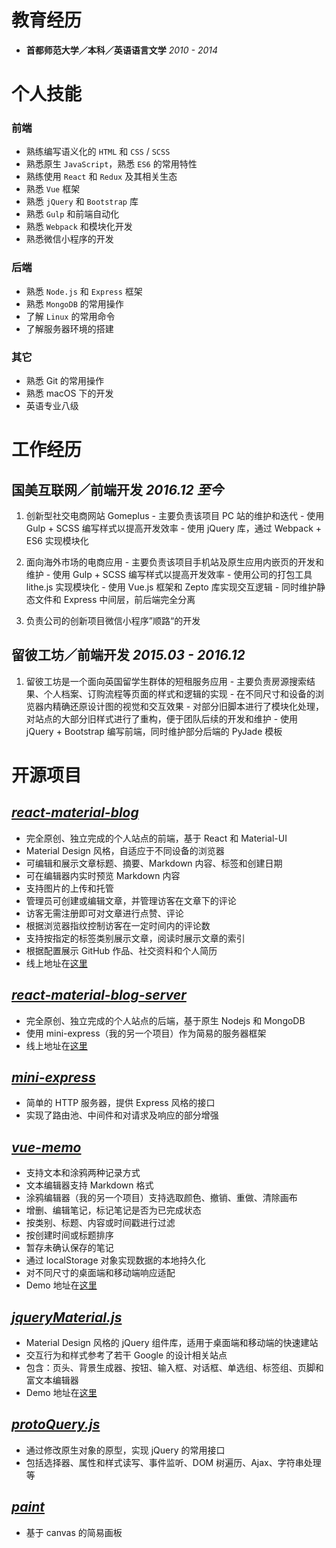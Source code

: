 # 教育经历
- **首都师范大学／本科／英语语言文学** *2010 - 2014*

# 个人技能

### **前端**
  - 熟练编写语义化的 `HTML` 和 `CSS` / `SCSS`
  - 熟悉原生 `JavaScript`，熟悉 `ES6` 的常用特性
  - 熟练使用 `React` 和 `Redux` 及其相关生态
  - 熟悉 `Vue` 框架
  - 熟悉 `jQuery` 和 `Bootstrap` 库
  - 熟悉 `Gulp` 和前端自动化
  - 熟悉 `Webpack` 和模块化开发
  - 熟悉微信小程序的开发

### **后端**
  - 熟悉 `Node.js` 和 `Express` 框架
  - 熟悉 `MongoDB` 的常用操作
  - 了解 `Linux` 的常用命令
  - 了解服务器环境的搭建

### **其它**
  - 熟悉 Git 的常用操作
  - 熟悉 macOS 下的开发
  - 英语专业八级

# 工作经历

## **国美互联网／前端开发** *2016.12 至今*

  1. 创新型社交电商网站 Gomeplus
    - 主要负责该项目 PC 站的维护和迭代
    - 使用 Gulp + SCSS 编写样式以提高开发效率
    - 使用 jQuery 库，通过 Webpack + ES6 实现模块化

  2. 面向海外市场的电商应用
    - 主要负责该项目手机站及原生应用内嵌页的开发和维护
    - 使用 Gulp + SCSS 编写样式以提高开发效率
    - 使用公司的打包工具 lithe.js 实现模块化
    - 使用 Vue.js 框架和 Zepto 库实现交互逻辑
    - 同时维护静态文件和 Express 中间层，前后端完全分离

  3. 负责公司的创新项目微信小程序”顺路“的开发

## **留彼工坊／前端开发** *2015.03 - 2016.12*

  1. 留彼工坊是一个面向英国留学生群体的短租服务应用
    - 主要负责房源搜索结果、个人档案、订购流程等页面的样式和逻辑的实现
    - 在不同尺寸和设备的浏览器内精确还原设计图的视觉和交互效果
    - 对部分旧脚本进行了模块化处理，对站点的大部分旧样式进行了重构，便于团队后续的开发和维护
    - 使用 jQuery + Bootstrap 编写前端，同时维护部分后端的 PyJade 模板</a>

# 开源项目

## *[react-material-blog](https://github.com/youknowznm/react-material-blog)*
- 完全原创、独立完成的个人站点的前端，基于 React 和 Material-UI
- Material Design 风格，自适应于不同设备的浏览器
- 可编辑和展示文章标题、摘要、Markdown 内容、标签和创建日期
- 可在编辑器内实时预览 Markdown 内容
- 支持图片的上传和托管
- 管理员可创建或编辑文章，并管理访客在文章下的评论
- 访客无需注册即可对文章进行点赞、评论
- 根据浏览器指纹控制访客在一定时间内的评论数
- 支持按指定的标签类别展示文章，阅读时展示文章的索引
- 根据配置展示 GitHub 作品、社交资料和个人简历
- 线上地址在[这里](https://www.youknowznm.com/)

## *[react-material-blog-server](https://github.com/youknowznm/react-material-blog-server)*
- 完全原创、独立完成的个人站点的后端，基于原生 Nodejs 和 MongoDB
- 使用 mini-express（我的另一个项目）作为简易的服务器框架
- 线上地址在[这里](https://www.youknowznm.com/)

## *[mini-express](https://github.com/youknowznm/mini-express)*
- 简单的 HTTP 服务器，提供 Express 风格的接口
- 实现了路由池、中间件和对请求及响应的部分增强

## *[vue-memo](https://github.com/youknowznm/vue-memo)*
- 支持文本和涂鸦两种记录方式
- 文本编辑器支持 Markdown 格式
- 涂鸦编辑器（我的另一个项目）支持选取颜色、撤销、重做、清除画布
- 增删、编辑笔记，标记笔记是否为已完成状态
- 按类别、标题、内容或时间戳进行过滤
- 按创建时间或标题排序
- 暂存未确认保存的笔记
- 通过 localStorage 对象实现数据的本地持久化
- 对不同尺寸的桌面端和移动端响应适配
- Demo 地址在[这里](https://youknowznm.github.io/demos/vue-memo)

## *[jqueryMaterial.js](https://github.com/youknowznm/jQueryMaterial.js)*
- Material Design 风格的 jQuery 组件库，适用于桌面端和移动端的快速建站
- 交互行为和样式参考了若干 Google 的设计相关站点
- 包含：页头、背景生成器、按钮、输入框、对话框、单选组、标签组、页脚和富文本编辑器
- Demo 地址在[这里](https://youknowznm.github.io/demos/jquery-material)

## *[protoQuery.js](https://github.com/youknowznm/protoQuery.js)*
- 通过修改原生对象的原型，实现 jQuery 的常用接口
- 包括选择器、属性和样式读写、事件监听、DOM 树遍历、Ajax、字符串处理等

## *[paint](https://github.com/youknowznm/paint)*
- 基于 canvas 的简易画板

